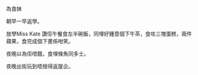 為食妹

朝早一早返學。

放學Miss Kate 讚佢午餐食左半碗飯，同埋好鍾意個下午茶，食咗三塊蛋糕，兩件蘋果，食完成個下晝係咁笑。

夜晚以為佢唔餓，食埋條魚同多士。

夜晚出街玩到唔捨得返屋企。
